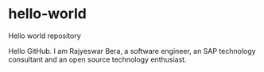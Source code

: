 # hello-world
Hello world repository

Hello GitHub. I am Rajyeswar Bera, a software engineer, an SAP technology consultant and an open source technology enthusiast.
